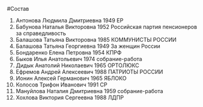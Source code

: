 #Состав
1. Антонова Людмила Дмитриевна 1949 ЕР
2. Бабунова Наталья Викторовна 1952 Российская партия пенсионеров за справедливость
3. Балашова Татьяна Викторовна 1985 КОММУНИСТЫ РОССИИ
4. Балашова Татьяна Георгиевна 1949 За женщин России
5. Бондаренко Елена Петровна 1954 КПРФ
6. Быков Илья Анатольевич 1974 собрание-работа
7. Дидык Анатолий Николаевич 1965 ОРТОЛЮКС
8. Ефремов Андрей Алексеевич 1988 ПАТРИОТЫ РОССИИ
9. Ионин Алексей Германович 1965 ЯБЛОКО
10. Колосов Трифон Иванович 1991 СР
11. Мануйлова Наталия Дмитриевна 1959 собрание-работа
12. Хохлова Виктория Сергеевна 1988 ЛДПР
